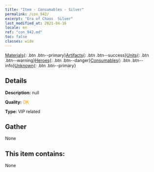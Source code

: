 ```yaml
---
title: "Item - Consumables - Silver"
permalink: /con_942/
excerpt: "Era of Chaos  Silver"
last_modified_at: 2021-04-16
locale: en
ref: "con_942.md"
toc: false
classes: wide
---
```

 [Materials](/Items/){: .btn .btn--primary}[Artifacts](/Items/Artifacts/){: .btn .btn--success}[Units](/Items/Units/){: .btn .btn--warning}[Heroes](/Items/Heroes/){: .btn .btn--danger}[Consumables](/Items/Consumables/){: .btn .btn--info}[Unknown](/Items/Unknown/){: .btn .btn--primary}

## Details
 **Description:** null

 **Quality:** <span style="color: #FF8C00">OK</span>

 **Type:** VIP related

## Gather

  None

## This item contains:

  None

